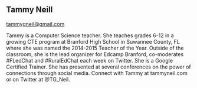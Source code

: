 ## Tammy Neill

[tammygneil@gmail.com](mailto:tammygneil@gmail.com)

Tammy is a Computer Science teacher. She teaches grades 6-12 in a growing CTE program at Branford High School in Suwannee County, FL where she was named the 2014-2015 Teacher of the Year. Outside of the classroom, she is the lead organizer for Edcamp Branford, co-moderates #FLedChat and #RuralEdChat each week on Twitter. She is a Google Certified Trainer. She has presented at several conferences on the power of connections through social media. Connect with Tammy at tammyneil.com or on Twitter at @TG_Neil.
